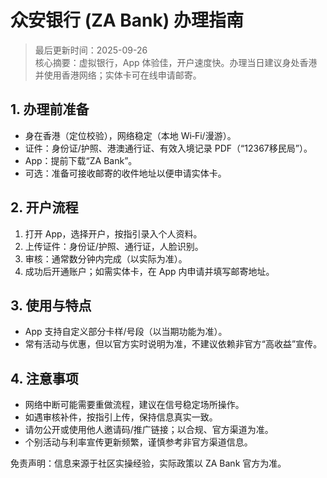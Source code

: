 # 众安银行 (ZA Bank) 办理指南

> 最后更新时间：2025-09-26  
> 核心摘要：虚拟银行，App 体验佳，开户速度快。办理当日建议身处香港并使用香港网络；实体卡可在线申请邮寄。

## 1. 办理前准备
- 身在香港（定位校验），网络稳定（本地 Wi‑Fi/漫游）。
- 证件：身份证/护照、港澳通行证、有效入境记录 PDF（“12367移民局”）。
- App：提前下载“ZA Bank”。
- 可选：准备可接收邮寄的收件地址以便申请实体卡。

## 2. 开户流程
1) 打开 App，选择开户，按指引录入个人资料。  
2) 上传证件：身份证/护照、通行证，人脸识别。  
3) 审核：通常数分钟内完成（以实际为准）。  
4) 成功后开通账户；如需实体卡，在 App 内申请并填写邮寄地址。

## 3. 使用与特点
- App 支持自定义部分卡样/号段（以当期功能为准）。
- 常有活动与优惠，但以官方实时说明为准，不建议依赖非官方“高收益”宣传。

## 4. 注意事项
- 网络中断可能需要重做流程，建议在信号稳定场所操作。
- 如遇审核补件，按指引上传，保持信息真实一致。  
- 请勿公开或使用他人邀请码/推广链接；以合规、官方渠道为准。
 - 个别活动与利率宣传更新频繁，谨慎参考非官方渠道信息。

免责声明：信息来源于社区实操经验，实际政策以 ZA Bank 官方为准。
